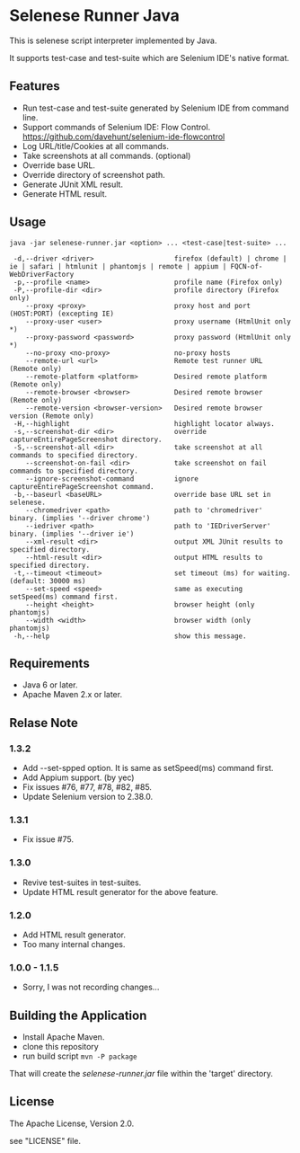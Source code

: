 Selenese Runner Java
====================

This is selenese script interpreter implemented by Java.

It supports test-case and test-suite which are Selenium IDE's native format.

Features
--------

* Run test-case and test-suite generated by Selenium IDE from command line.
* Support commands of Selenium IDE: Flow Control.
  https://github.com/davehunt/selenium-ide-flowcontrol
* Log URL/title/Cookies at all commands.
* Take screenshots at all commands. (optional)
* Override base URL.
* Override directory of screenshot path.
* Generate JUnit XML result.
* Generate HTML result.

Usage
-----

    java -jar selenese-runner.jar <option> ... <test-case|test-suite> ...
    
     -d,--driver <driver>                    firefox (default) | chrome | ie | safari | htmlunit | phantomjs | remote | appium | FQCN-of-WebDriverFactory
     -p,--profile <name>                     profile name (Firefox only)
     -P,--profile-dir <dir>                  profile directory (Firefox only)
        --proxy <proxy>                      proxy host and port (HOST:PORT) (excepting IE)
        --proxy-user <user>                  proxy username (HtmlUnit only *)
        --proxy-password <password>          proxy password (HtmlUnit only *)
        --no-proxy <no-proxy>                no-proxy hosts
        --remote-url <url>                   Remote test runner URL (Remote only)
        --remote-platform <platform>         Desired remote platform (Remote only)
        --remote-browser <browser>           Desired remote browser (Remote only)
        --remote-version <browser-version>   Desired remote browser version (Remote only)
     -H,--highlight                          highlight locator always.
     -s,--screenshot-dir <dir>               override captureEntirePageScreenshot directory.
     -S,--screenshot-all <dir>               take screenshot at all commands to specified directory.
        --screenshot-on-fail <dir>           take screenshot on fail commands to specified directory.
        --ignore-screenshot-command          ignore captureEntirePageScreenshot command.
     -b,--baseurl <baseURL>                  override base URL set in selenese.
        --chromedriver <path>                path to 'chromedriver' binary. (implies '--driver chrome')
        --iedriver <path>                    path to 'IEDriverServer' binary. (implies '--driver ie')
        --xml-result <dir>                   output XML JUnit results to specified directory.
        --html-result <dir>                  output HTML results to specified directory.
     -t,--timeout <timeout>                  set timeout (ms) for waiting. (default: 30000 ms)
        --set-speed <speed>                  same as executing setSpeed(ms) command first.
        --height <height>                    browser height (only phantomjs)
        --width <width>                      browser width (only phantomjs)
     -h,--help                               show this message.

Requirements
------------

* Java 6 or later.
* Apache Maven 2.x or later.

Relase Note
-----------

### 1.3.2

* Add --set-spped option. It is same as setSpeed(ms) command first.
* Add Appium support. (by yec)
* Fix issues #76, #77, #78, #82, #85.
* Update Selenium version to 2.38.0.

### 1.3.1

* Fix issue #75.

### 1.3.0

* Revive test-suites in test-suites.
* Update HTML result generator for the above feature.

### 1.2.0

* Add HTML result generator.
* Too many internal changes.

### 1.0.0 - 1.1.5

* Sorry, I was not recording changes...

Building the Application
------------------------

* Install Apache Maven.
* clone this repository
* run build script
	`mvn -P package`

That will create the *selenese-runner.jar* file within the 'target' directory.

License
-------

The Apache License, Version 2.0.

see "LICENSE" file.
